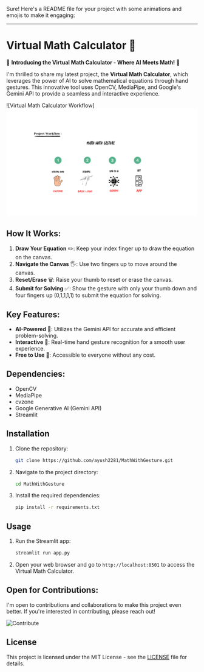 Sure! Here's a README file for your project with some animations and emojis to make it engaging:

---

# Virtual Math Calculator 🎉

🚀 **Introducing the Virtual Math Calculator - Where AI Meets Math!** 🚀

I'm thrilled to share my latest project, the **Virtual Math Calculator**, which leverages the power of AI to solve mathematical equations through hand gestures. This innovative tool uses OpenCV, MediaPipe, and Google's Gemini API to provide a seamless and interactive experience.

![Virtual Math Calculator Workflow] 
![Workflow](workflow.png)


## How It Works:
1. **Draw Your Equation** ✏️: Keep your index finger up to draw the equation on the canvas.
2. **Navigate the Canvas** 🖐️: Use two fingers up to move around the canvas.
3. **Reset/Erase** 🗑️: Raise your thumb to reset or erase the canvas.
4. **Submit for Solving** ✅: Show the gesture with only your thumb down and four fingers up (0,1,1,1,1) to submit the equation for solving.


## Key Features:
- **AI-Powered** 🤖: Utilizes the Gemini API for accurate and efficient problem-solving.
- **Interactive** 🎨: Real-time hand gesture recognition for a smooth user experience.
- **Free to Use** 💸: Accessible to everyone without any cost.

## Dependencies:
- OpenCV
- MediaPipe
- cvzone
- Google Generative AI (Gemini API)
- Streamlit

## Installation
1. Clone the repository:
   ```bash
   git clone https://github.com/ayush2281/MathWithGesture.git
   ```
2. Navigate to the project directory:
   ```bash
   cd MathWithGesture
   ```
3. Install the required dependencies:
   ```bash
   pip install -r requirements.txt
   ```

## Usage
1. Run the Streamlit app:
   ```bash
   streamlit run app.py
   ```
2. Open your web browser and go to `http://localhost:8501` to access the Virtual Math Calculator.

## Open for Contributions:
I'm open to contributions and collaborations to make this project even better. If you're interested in contributing, please reach out!

![Contribute](https://media.giphy.com/media/l0HlNQ03J5JxX6lva/giphy.gif)

## License
This project is licensed under the MIT License - see the [LICENSE](LICENSE) file for details.
